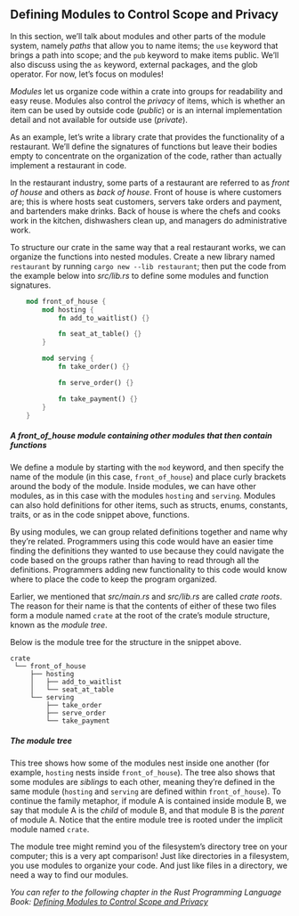 ## Defining Modules to Control Scope and Privacy

In this section, we’ll talk about modules and other parts of the module system, namely _paths_ that allow you to name items; the `use` keyword that brings a path into scope; and the `pub` keyword to make items public. We’ll also discuss using the `as` keyword, external packages, and the glob operator. For now, let’s focus on modules!

_Modules_ let us organize code within a crate into groups for readability and easy reuse. Modules also control the _privacy_ of items, which is whether an item can be used by outside code (_public_) or is an internal implementation detail and not available for outside use (_private_).

As an example, let’s write a library crate that provides the functionality of a restaurant. We’ll define the signatures of functions but leave their bodies empty to concentrate on the organization of the code, rather than actually implement a restaurant in code.

In the restaurant industry, some parts of a restaurant are referred to as _front of house_ and others as _back of house_. Front of house is where customers are; this is where hosts seat customers, servers take orders and payment, and bartenders make drinks. Back of house is where the chefs and cooks work in the kitchen, dishwashers clean up, and managers do administrative work.

To structure our crate in the same way that a real restaurant works, we can organize the functions into nested modules. Create a new library named `restaurant` by running `cargo new --lib restaurant`; then put the code from the example below into _src/lib.rs_ to define some modules and function signatures.

```rust
    mod front_of_house {
        mod hosting {
            fn add_to_waitlist() {}

            fn seat_at_table() {}
        }

        mod serving {
            fn take_order() {}

            fn serve_order() {}

            fn take_payment() {}
        }
    }
```

##### A front_of_house module containing other modules that then contain functions

We define a module by starting with the `mod` keyword, and then specify the name of the module (in this case, `front_of_house`) and place curly brackets around the body of the module. Inside modules, we can have other modules, as in this case with the modules `hosting` and `serving`. Modules can also hold definitions for other items, such as structs, enums, constants, traits, or as in the code snippet above, functions.

By using modules, we can group related definitions together and name why they’re related. Programmers using this code would have an easier time finding the definitions they wanted to use because they could navigate the code based on the groups rather than having to read through all the definitions. Programmers adding new functionality to this code would know where to place the code to keep the program organized.

Earlier, we mentioned that _src/main.rs_ and _src/lib.rs_ are called _crate roots_. The reason for their name is that the contents of either of these two files form a module named `crate` at the root of the crate’s module structure, known as the _module tree_.

Below is the module tree for the structure in the snippet above.

    crate
     └── front_of_house
         ├── hosting
         │   ├── add_to_waitlist
         │   └── seat_at_table
         └── serving
             ├── take_order
             ├── serve_order
             └── take_payment

##### The module tree

This tree shows how some of the modules nest inside one another (for example, `hosting` nests inside `front_of_house`). The tree also shows that some modules are _siblings_ to each other, meaning they’re defined in the same module (`hosting` and `serving` are defined within `front_of_house`). To continue the family metaphor, if module A is contained inside module B, we say that module A is the _child_ of module B, and that module B is the _parent_ of module A. Notice that the entire module tree is rooted under the implicit module named `crate`.

The module tree might remind you of the filesystem’s directory tree on your computer; this is a very apt comparison! Just like directories in a filesystem, you use modules to organize your code. And just like files in a directory, we need a way to find our modules.

_You can refer to the following chapter in the Rust Programming Language Book: [Defining Modules to Control Scope and Privacy](https://doc.rust-lang.org/stable/book/ch07-02-defining-modules-to-control-scope-and-privacy.html)_